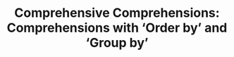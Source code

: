 ---
title: ! 'Comprehensive Comprehensions: Comprehensions with ‘Order by’ and ‘Group
  by’'
paper-url: http://research.microsoft.com/en-us/um/people/simonpj/papers/list-comp/list-comp.pdf
type: paper
tags:
- list comprehensions
- TransformListComp
doHaskell-type: light research paper
---